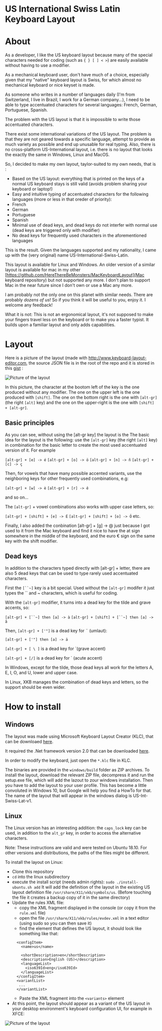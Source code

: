 # US International Swiss Latin Keyboard Layout

# About

As a developer, I like the US keyboard layout because many of the special characters needed for coding (such as `{ } [ ] < >`) are easily available without having to use a modifier.

As a mechanical keyboard user, don't have much of a choice, especially given that my "native" keyboard layout is Swiss, for which almost no mechanical keyboard or nice keyset is made.

As someone who writes in a number of languages daily (I'm from Switzerland, I live in Brazil, I work for a German company...), I need to be able to type accentuated characters for several languages: French, German, Portuguese, Spanish.

The problem with the US layout is that it is impossible to write those accentuated characters.

There exist some international variations of the US layout. The problem is that they are not geared towards a specific language, attempt to provide as much variety as possible and end up unusable for real typing. Also, there is no cross-platform US-International layout, i.e. there is no layout that looks the exactly the same in Windows, Linux and MacOS.

So, I decided to make my own layout, taylor-suited to my own needs, that is :

- Based on the US layout: everything that is printed on the keys of a normal US keyboard stays is still valid (avoids problem sharing your keyboard or laptop!)
- Easy and intuitive typing of accentuated characters for the following languages (more or less in that oreder of priority):
 - French
 - German
 - Portuguese
 - Spanish
- Minimal use of dead keys, and dead keys do not interfer with normal use (dead keys are triggered only with modifier)
- No dead keys for frequently used characters in the aforementioned languages

This is the result. Given the languages supported and my nationality, I came up with the (very original) name US-International-Swiss-Latin.

This layout is available for Linux and Windows. An older version of a similar layout is available for mac in my other [https://github.com/HereThereBeMonsters/MacKeyboardLayout](Mac keyboard repository) but not supported any more. I don't plan to support Mac in the near future since I don't own or use a Mac any more.

I am probably not the only one on this planet with similar needs. There are probably _dozens of us_! So if you think it will be useful to you, enjoy it. I welcome any feedback!

What it is not: This is not an ergonomical layout, it's not supposed to make your fingers travel less on the keyboard or to make you a faster typist. It builds upon a familiar layout and only adds capabilities.

# Layout

Here is a picture of the layout (made with http://www.keyboard-layout-editor.com, the source JSON file is in the root of the repo and it is stored in this [gist](http://www.keyboard-layout-editor.com/#/gists/b3b26762c7a3d9ad980f1c7f561b26d8) :

![Picture of the layout](img/layout.png)

In this picture, the character at the bootom left of the key is the one produced without any modifier. The one on the upper left is the one produced with `[shift]`. The one on the bottom right is the one with `[alt-gr]` (the right `[alt]` key) and the one on the upper-right is the one with `[shift] + [alt-gr]`.

## Basic principles

As you can see, without using the [alt-gr key] the layout is the 
The basic idea for the layout is the following: use the `[alt-gr]` key (the right `[alt]` key) in combination for the basic letter to create the most used accentuated version of it. For example

`[alt-gr] + [e] -> é`
`[alt-gr] + [o] -> ö`
`[alt-gr] + [n] -> ñ`
`[alt-gr] + [c] -> ç`

Then, for vowels that have many possible accented variants, use the neighboring keys for other frequently used combinations, e.g:

`[alt-gr] + [w] -> è`
`[alt-gr] + [r] -> ê`

and so on...

The `[alt-gr]` + vowel combinations also works with upper case letters, so:

`[alt-gr] + [shift] + [e] -> É`
`[alt-gr] + [shift] + [o] -> Ö`
etc.

Finally, I also added the conbination [alt-gr] + [g] -> @ just because I got used to it from the Mac keyboard and find it nice to have the at sign somewhere in the middle of the keyboard, and the euro € sign on the same key with the shift modifier.

## Dead keys

In addition to the characters typed directly with [alt-gr] + letter, there are also 5 dead keys that can be used to type rarely used accentuated characters.

First the `[``~]` key is a bit special. Used without the `[alt-gr]` modifer it just types the `` and ~ characters, which is useful for coding.

With the `[alt-gr]` modifier, it turns into a dead key for the tilde and grave accents, so:

`[alt-gr] + [``~] then [a] -> à`
`[alt-gr] + [shift] + [``~] then [a] -> ã`

Then, `[alt-gr] + ['"]` is a dead key for ¨ (umlaut):

`[alt-gr] + ['"] then [a] -> ä`

`[alt-gr] + [ \ ]` is a dead key for `(grave accent)

`[alt-gr] + [/]` is a dead key for ´ (acute accent)

In Windows, except for the tilde, those dead keys all work for the letters A, E, I, O, and U, lower and upper case.

In Linux, XKB manages the combination of dead keys and letters, so the support should be even wider.

# How to install

## Windows

The layout was made using Microsoft Keyboard Layout Creator (KLC), that can be downloaed [here](https://www.microsoft.com/en-us/download/confirmation.aspx?id=22339).

It required the .Net framework version 2.0 that can be downloaded [here](https://www.microsoft.com/en-us/download/details.aspx?id=16614).

In order to modify the keyboard, just open the `*.klc` file in KLC.

The binaries are provided in the `windows/build` folder as ZIP archives. To install the layout, download the relevant ZIP file, decompress it and run the setup.exe file, which will add the lazout to zour windows installation. Then you have to add the layout to your user profile. This has become a little convoluted in Windows 10, but Google will help you find a HowTo for that. The name of the layout that will appear in the windows dialog is US-Int-Swiss-Lat-v1.

## Linux

The Linux version has an interesting addition: the `caps_lock` key can be used, in addition to the `alt_gr` key, in order to access the alternative characters.

Note: These instructions are valid and were tested on Ubuntu 18.10. For other versions and distributions, the paths of the files might be different.

To install the layout on Linux:

- Clone this repository
- `cd` into the linux subdirectory
- execute the install script (needs admin rights): `sudo ./install-ubuntu.sh add` It will add the definition of the layout in the existing US layout definition file `/usr/share/X11/xkb/symbols/us`. (Before touching the file it creates a backup copy of it in the same directory)
- Update the rules XML file:
    - copy the XML fragment displayed in the console (or copy it from the `rule.xml` file)
    - open the file `/usr/share/X11/xkb/rules/evdev.xml` in a text editor (using sudo so you can then save it)
    - find the element that defines the US layout, it should look like something like that:
    ```<layout>
      <configItem>
        <name>us</name>
        
        <shortDescription>en</shortDescription>
        <description>English (US)</description>
        <languageList>
          <iso639Id>eng</iso639Id>
        </languageList>
      </configItem>
      <variantList>
       ...
      </variantList> 
    ```
    - Paste the XML fragment into the `<variants>` element  
- At this point, the layout should appear as a variant of the US layout in your desktop environment's keyboard configuration UI, for example in XFCE: 

![Picture of the layout](img/xfce-keyboard-dialog.png)


